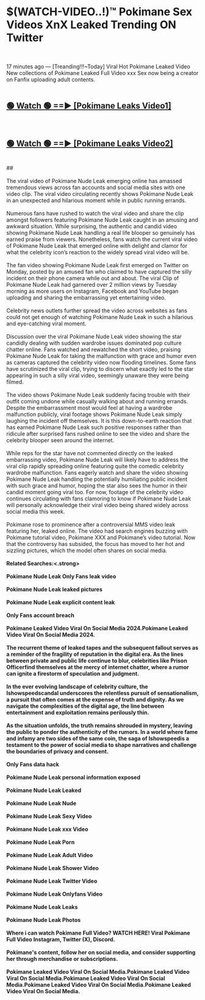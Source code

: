 # $(WATCH-VIDEO..!)™ Pokimane Sex Videos XnX Leaked Trending ON Twitter<br>
<br>

17 minutes ago — [Treanding!!!~Today] Viral Hot Pokimane Leaked Video New collections of Pokimane Leaked Full Video xxx Sex now being a creator on Fanfix uploading adult contents.
<br>
 <br>

##  <a href="https://best2vid.blogspot.com?title=Pokimane">🟢 Watch 🟢 ==► [Pokimane Leaks Video1]</a><br>
  <br>

##  <a href="https://best2vid.blogspot.com?title=Pokimane">🟢 Watch 🟢 ==► [Pokimane Leaks Video2]</a><br>
  <br>
  ##
  <br>
  <br>
The viral video of Pokimane Nude Leak emerging online has amassed tremendous views across fan accounts and social media sites with one video clip. The viral video circulating recently shows Pokimane Nude Leak in an unexpected and hilarious moment while in public running errands.
<br><br>
Numerous fans have rushed to watch the viral video and share the clip amongst followers featuring Pokimane Nude Leak caught in an amusing and awkward situation. While surprising, the authentic and candid video showing Pokimane Nude Leak handling a real life blooper so genuinely has earned praise from viewers. Nonetheless, fans watch the current viral video of Pokimane Nude Leak that emerged online with delight and clamor for what the celebrity icon’s reaction to the widely spread viral video will be.
<br><br>
The fan video showing Pokimane Nude Leak first emerged on Twitter on Monday, posted by an amused fan who claimed to have captured the silly incident on their phone camera while out and about. The viral Clip of Pokimane Nude Leak had garnered over 2 million views by Tuesday morning as more users on Instagram, Facebook and YouTube began uploading and sharing the embarrassing yet entertaining video.
<br><br>
Celebrity news outlets further spread the video across websites as fans could not get enough of watching Pokimane Nude Leak in such a hilarious and eye-catching viral moment.
<br><br>
Discussion over the viral Pokimane Nude Leak video showing the star candidly dealing with sudden wardrobe issues dominated pop culture chatter online. Fans watched and rewatched the short video, praising Pokimane Nude Leak for taking the malfunction with grace and humor even as cameras captured the celebrity video now flooding timelines. Some fans have scrutinized the viral clip, trying to discern what exactly led to the star appearing in such a silly viral video, seemingly unaware they were being filmed.
<br><br>
The video shows Pokimane Nude Leak suddenly facing trouble with their outfit coming undone while casually walking about and running errands. Despite the embarrassment most would feel at having a wardrobe malfunction publicly, viral footage shows Pokimane Nude Leak simply laughing the incident off themselves. It is this down-to-earth reaction that has earned Pokimane Nude Leak such positive responses rather than ridicule after surprised fans rushed online to see the video and share the celebrity blooper seen around the internet.
<br><br>
While reps for the star have not commented directly on the leaked embarrassing video, Pokimane Nude Leak will likely have to address the viral clip rapidly spreading online featuring quite the comedic celebrity wardrobe malfunction. Fans eagerly watch and share the video showing Pokimane Nude Leak handling the potentially humiliating public incident with such grace and humor, hoping the star also sees the humor in their candid moment going viral too. For now, footage of the celebrity video continues circulating with fans clamoring to know if Pokimane Nude Leak will personally acknowledge their viral video being shared widely across social media this week.
<br><br>
Pokimane rose to prominence after a controversial MMS video leak featuring her, leaked online. The video had search engines buzzing with Pokimane tutorial video, Pokimane XXX and Pokimane’s video tutorial. Now that the controversy has subsided, the focus has moved to her hot and sizzling pictures, which the model often shares on social media.
<br><br>
<strong>Related Searches:<.strong>
<br><br>
Pokimane Nude Leak Only Fans leak video
<br><br>
Pokimane Nude Leak leaked pictures
<br><br>
Pokimane Nude Leak explicit content leak
<br><br>
Only Fans account breach
<br><br>
Pokimane Leaked Video Viral On Social Media 2024.Pokimane Leaked Video Viral On Social Media 2024.
<br><br>
The recurrent theme of leaked tapes and the subsequent fallout serves as a reminder of the fragility of reputation in the digital era. As the lines between private and public life continue to blur, celebrities like Prison Officerfind themselves at the mercy of internet chatter, where a rumor can ignite a firestorm of speculation and judgment.
<br><br>
In the ever evolving landscape of celebrity culture, the Ishowspeedscandal underscores the relentless pursuit of sensationalism, a pursuit that often comes at the expense of truth and dignity. As we navigate the complexities of the digital age, the line between entertainment and exploitation remains perilously thin.
<br><br>
As the situation unfolds, the truth remains shrouded in mystery, leaving the public to ponder the authenticity of the rumors. In a world where fame and infamy are two sides of the same coin, the saga of Ishowspeedis a testament to the power of social media to shape narratives and challenge the boundaries of privacy and consent.
<br><br>
Only Fans data hack
<br><br>
Pokimane Nude Leak personal information exposed
<br><br>
Pokimane Nude Leak Leaked
<br><br>
Pokimane Nude Leak Nude
<br><br>
Pokimane Nude Leak Sexy Video
<br><br>
Pokimane Nude Leak xxx Video
<br><br>
Pokimane Nude Leak Porn
<br><br>
Pokimane Nude Leak Adult Video
<br><br>
Pokimane Nude Leak Shower Video
<br><br>
Pokimane Nude Leak Twitter Video
<br><br>
Pokimane Nude Leak Onlyfans Video
<br><br>
Pokimane Nude Leak Leaks
<br><br>
Pokimane Nude Leak Photos
<br><br>
Where i can watch Pokimane Full Video? WATCH HERE! Viral Pokimane Full Video Instagram, Twitter (X), Discord.
<br><br>
Pokimane's content, follow her on social media, and consider supporting her through merchandise or subscriptions.
<br><br>
Pokimane Leaked Video Viral On Social Media.Pokimane Leaked Video Viral On Social Media.Pokimane Leaked Video Viral On Social Media.Pokimane Leaked Video Viral On Social Media.Pokimane Leaked Video Viral On Social Media.